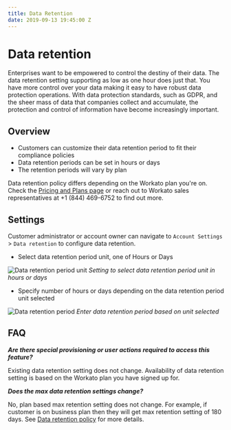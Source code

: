 ```yaml
---
title: Data Retention
date: 2019-09-13 19:45:00 Z
---
```


# Data retention

Enterprises want to be empowered to control the destiny of their data. The data retention setting supporting as low as one hour does just that. You have more control over your data making it easy to have robust data protection operations. With data protection standards, such as GDPR, and the sheer mass of data that companies collect and accumulate, the protection and control of information have become increasingly important.

## Overview
* Customers can customize their data retention period to fit their compliance policies
* Data retention periods can be set in hours or days
* The retention periods will vary by plan

Data retention policy differs depending on the Workato plan you're on. Check the [Pricing and Plans page](https://www.workato.com/pricing?audience=general) or reach out to Workato sales representatives at +1 (844) 469-6752 to find out more.

## Settings
Customer administrator or account owner can navigate to `Account Settings` > `Data retention` to configure data retention.

* Select data retention period unit, one of Hours or Days

![Data retention period unit](~@img/security/data-protection/settings-dataretention-unit.png)
*Setting to select data retention period unit in hours or days*

* Specify number of hours or days depending on the data retention period unit selected

![Data retention period](~@img/security/data-protection/settings-dataretention-period.png)
*Enter data retention period based on unit selected*

## FAQ
**_Are there special provisioning or user actions required to access this feature?_**

Existing data retention setting does not change. Availability of data retention setting is based on the Workato plan you have signed up for.

**_Does the max data retention settings change?_**

No, plan based max retention setting does not change. For example, if customer is on business plan then they will get max retention setting of 180 days. See [Data retention policy](/data-retention.md#data-retention-policy) for more details.
